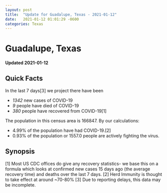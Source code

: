 ```yaml
---
layout: post
title:  "Update for Guadalupe, Texas - 2021-01-12"
date:   2021-01-12 01:01:29 -0600
categories: Texas
---
```


# Guadalupe, Texas
#### Updated 2021-01-12

## Quick Facts

In the last 7 days[3] we project there have been
- *1342* new cases of COVID-19
- *9* people have died of COVID-19
- *380* people have recovered from COVID-19[1]

The population in this census area is 166847. By our calculations:
- 4.99% of the population have had COVID-19.[2]
- 0.93% of the population or 1557.0 people are actively fighting the virus.

## Synopsis




[1] Most US CDC offices do give any recovery statistics- we base this on a formula which looks at confirmed new cases
15 days ago (the average recovery time) and deaths over the last 7 days.
[2] Herd Immunity is thought to take effect at around ~70-80%
[3] Due to reporting delays, this data may be incomplete. 
    